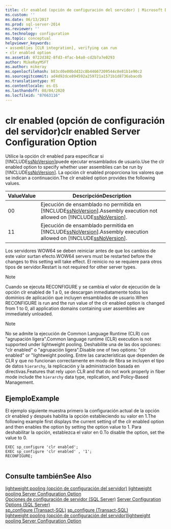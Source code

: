 ```yaml
---
title: clr enabled (opción de configuración del servidor) | Microsoft Docs
ms.custom: ''
ms.date: 06/13/2017
ms.prod: sql-server-2014
ms.reviewer: ''
ms.technology: configuration
ms.topic: conceptual
helpviewer_keywords:
- assemblies [CLR integration], verifying can run
- clr enabled option
ms.assetid: 0722d382-8fd3-4fac-b4a8-cd2b7a7e0293
author: MikeRayMSFT
ms.author: mikeray
ms.openlocfilehash: b83cd0e00bdd32c8b44667209544c8e81b1e90c2
ms.sourcegitcommit: ad4d92dce894592a259721a1571b1d8736abacdb
ms.translationtype: MT
ms.contentlocale: es-ES
ms.lasthandoff: 08/04/2020
ms.locfileid: "87663116"
---
```

# <a name="clr-enabled-server-configuration-option"></a><span data-ttu-id="9f07a-102">clr enabled (opción de configuración del servidor)</span><span class="sxs-lookup"><span data-stu-id="9f07a-102">clr enabled Server Configuration Option</span></span>
  <span data-ttu-id="9f07a-103">Utilice la opción clr enabled para especificar si [!INCLUDE[ssNoVersion](../../includes/ssnoversion-md.md)]puede ejecutar ensamblados de usuario.</span><span class="sxs-lookup"><span data-stu-id="9f07a-103">Use the clr enabled option to specify whether user assemblies can be run by [!INCLUDE[ssNoVersion](../../includes/ssnoversion-md.md)].</span></span> <span data-ttu-id="9f07a-104">La opción clr enabled proporciona los valores que se indican a continuación.</span><span class="sxs-lookup"><span data-stu-id="9f07a-104">The clr enabled option provides the following values.</span></span>  
  
|<span data-ttu-id="9f07a-105">Value</span><span class="sxs-lookup"><span data-stu-id="9f07a-105">Value</span></span>|<span data-ttu-id="9f07a-106">Descripción</span><span class="sxs-lookup"><span data-stu-id="9f07a-106">Description</span></span>|  
|-----------|-----------------|  
|<span data-ttu-id="9f07a-107">0</span><span class="sxs-lookup"><span data-stu-id="9f07a-107">0</span></span>|<span data-ttu-id="9f07a-108">Ejecución de ensamblado no permitida en [!INCLUDE[ssNoVersion](../../includes/ssnoversion-md.md)].</span><span class="sxs-lookup"><span data-stu-id="9f07a-108">Assembly execution not allowed on [!INCLUDE[ssNoVersion](../../includes/ssnoversion-md.md)].</span></span>|  
|<span data-ttu-id="9f07a-109">1</span><span class="sxs-lookup"><span data-stu-id="9f07a-109">1</span></span>|<span data-ttu-id="9f07a-110">Ejecución de ensamblado permitida en [!INCLUDE[ssNoVersion](../../includes/ssnoversion-md.md)].</span><span class="sxs-lookup"><span data-stu-id="9f07a-110">Assembly execution allowed on [!INCLUDE[ssNoVersion](../../includes/ssnoversion-md.md)].</span></span>|  
  
 <span data-ttu-id="9f07a-111">Los servidores WOW64 se deben reiniciar antes de que los cambios de este valor surtan efecto.</span><span class="sxs-lookup"><span data-stu-id="9f07a-111">WOW64 servers must be restarted before the changes to this setting will take effect.</span></span> <span data-ttu-id="9f07a-112">El reinicio no se requiere para otros tipos de servidor.</span><span class="sxs-lookup"><span data-stu-id="9f07a-112">Restart is not required for other server types.</span></span>  
  
> [!NOTE]  
>  <span data-ttu-id="9f07a-113">Cuando se ejecuta RECONFIGURE y se cambia el valor de ejecución de la opción clr enabled de 1 a 0, se descargan inmediatamente todos los dominios de aplicación que incluyen ensamblados de usuario.</span><span class="sxs-lookup"><span data-stu-id="9f07a-113">When RECONFIGURE is run and the run value of the clr enabled option is changed from 1 to 0, all application domains containing user assemblies are immediately unloaded.</span></span>  
  
> [!NOTE]  
>  <span data-ttu-id="9f07a-114">No se admite la ejecución de Common Language Runtime (CLR) con "agrupación ligera".</span><span class="sxs-lookup"><span data-stu-id="9f07a-114">Common language runtime (CLR) execution is not supported under lightweight pooling.</span></span> <span data-ttu-id="9f07a-115">Deshabilite una de las dos opciones: "clr enabled" o "agrupación ligera".</span><span class="sxs-lookup"><span data-stu-id="9f07a-115">Disable one of two options: "clr enabled" or "lightweight pooling.</span></span> <span data-ttu-id="9f07a-116">Entre las características que dependen de CLR y que no funcionan correctamente en modo de fibra se incluyen el tipo de datos `hierarchy`, la replicación y la administración basada en directivas.</span><span class="sxs-lookup"><span data-stu-id="9f07a-116">Features that rely upon CLR and that do not work properly in fiber mode include the `hierarchy` data type, replication, and Policy-Based Management.</span></span>  
  
## <a name="example"></a><span data-ttu-id="9f07a-117">Ejemplo</span><span class="sxs-lookup"><span data-stu-id="9f07a-117">Example</span></span>  
 <span data-ttu-id="9f07a-118">El ejemplo siguiente muestra primero la configuración actual de la opción clr enabled y después habilita la opción estableciendo su valor en 1.</span><span class="sxs-lookup"><span data-stu-id="9f07a-118">The following example first displays the current setting of the clr enabled option and then enables the option by setting the option value to 1.</span></span> <span data-ttu-id="9f07a-119">Para deshabilitar la opción, establezca el valor en 0.</span><span class="sxs-lookup"><span data-stu-id="9f07a-119">To disable the option, set the value to 0.</span></span>  
  
```  
EXEC sp_configure 'clr enabled';  
EXEC sp_configure 'clr enabled' , '1';  
RECONFIGURE;  
  
```  
  
## <a name="see-also"></a><span data-ttu-id="9f07a-120">Consulte también</span><span class="sxs-lookup"><span data-stu-id="9f07a-120">See Also</span></span>  
 <span data-ttu-id="9f07a-121">[lightweight pooling (opción de configuración del servidor)](lightweight-pooling-server-configuration-option.md) </span><span class="sxs-lookup"><span data-stu-id="9f07a-121">[lightweight pooling Server Configuration Option](lightweight-pooling-server-configuration-option.md) </span></span>  
 <span data-ttu-id="9f07a-122">[Opciones de configuración de servidor &#40;SQL Server&#41;](server-configuration-options-sql-server.md) </span><span class="sxs-lookup"><span data-stu-id="9f07a-122">[Server Configuration Options &#40;SQL Server&#41;](server-configuration-options-sql-server.md) </span></span>  
 <span data-ttu-id="9f07a-123">[sp_configure &#40;Transact-SQL&#41;](/sql/relational-databases/system-stored-procedures/sp-configure-transact-sql) </span><span class="sxs-lookup"><span data-stu-id="9f07a-123">[sp_configure &#40;Transact-SQL&#41;](/sql/relational-databases/system-stored-procedures/sp-configure-transact-sql) </span></span>  
 [<span data-ttu-id="9f07a-124">lightweight pooling (opción de configuración del servidor)</span><span class="sxs-lookup"><span data-stu-id="9f07a-124">lightweight pooling Server Configuration Option</span></span>](lightweight-pooling-server-configuration-option.md)  
  
  
